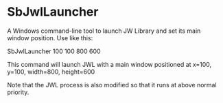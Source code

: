 # SbJwlLauncher

A Windows command-line tool to launch JW Library and set its main window position. Use like this:

SbJwlLauncher 100 100 800 600

This command will launch JWL with a main window positioned at x=100, y=100, width=800, height=600

Note that the JWL process is also modified so that it runs at above normal priority.


